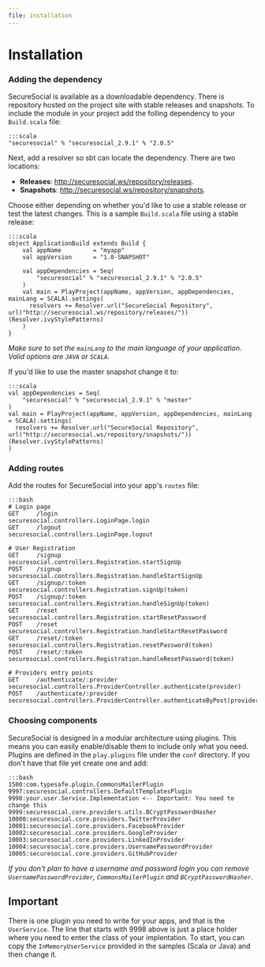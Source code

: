 ```yaml
---
file: installation
---
```

# Installation

### Adding the dependency

SecureSocial is available as a downloadable dependency.  There is repository hosted on the project site with stable releases and snapshots.  To include the module in your project add the folling dependency to your `Build.scala` file:

	:::scala
	"securesocial" % "securesocial_2.9.1" % "2.0.5"

Next, add a resolver so sbt can locate the dependency. There are two locations:

- **Releases**: http://securesocial.ws/repository/releases.  
- **Snapshots**: http://securesocial.ws/repository/snapshots.

Choose either depending on whether you'd like to use a stable release or test the latest changes. This is a sample `Build.scala` file using a stable release:


	:::scala
	object ApplicationBuild extends Build {
	    val appName         = "myapp"
	    val appVersion      = "1.0-SNAPSHOT"

	    val appDependencies = Seq(
	        "securesocial" % "securesocial_2.9.1" % "2.0.5"
	    )
	    val main = PlayProject(appName, appVersion, appDependencies, mainLang = SCALA).settings(
	      resolvers += Resolver.url("SecureSocial Repository", url("http://securesocial.ws/repository/releases/"))(Resolver.ivyStylePatterns)
	    )
	}

*Make sure to set the `mainLang` to the main language of your application. Valid options are `JAVA` or `SCALA`.*

If you'd like to use the master snapshot change it to:

	:::scala	
    val appDependencies = Seq(
        "securesocial" % "securesocial_2.9.1" % "master"
    )
    val main = PlayProject(appName, appVersion, appDependencies, mainLang = SCALA).settings(
      resolvers += Resolver.url("SecureSocial Repository", url("http://securesocial.ws/repository/snapshots/"))(Resolver.ivyStylePatterns)
    )

### Adding routes

Add the routes for SecureSocial into your app's `routes` file:

	:::bash
	# Login page
	GET     /login                      securesocial.controllers.LoginPage.login
	GET     /logout                     securesocial.controllers.LoginPage.logout

	# User Registration
	GET     /signup                     securesocial.controllers.Registration.startSignUp
	POST    /signup                     securesocial.controllers.Registration.handleStartSignUp
	GET     /signup/:token              securesocial.controllers.Registration.signUp(token)
	POST    /signup/:token              securesocial.controllers.Registration.handleSignUp(token)
	GET     /reset                      securesocial.controllers.Registration.startResetPassword
	POST    /reset                      securesocial.controllers.Registration.handleStartResetPassword
	GET     /reset/:token               securesocial.controllers.Registration.resetPassword(token)
	POST    /reset/:token               securesocial.controllers.Registration.handleResetPassword(token)

	# Providers entry points
	GET     /authenticate/:provider     securesocial.controllers.ProviderController.authenticate(provider)
	POST    /authenticate/:provider     securesocial.controllers.ProviderController.authenticateByPost(provider)

### Choosing components

SecureSocial is designed in a modular architecture using plugins. This means you can easily enable/disable them to include only what you need. Plugins are defined in the `play.plugins` file under the `conf` directory. If you don't have that file yet create one and add:
	
	:::bash
	1500:com.typesafe.plugin.CommonsMailerPlugin
	9997:securesocial.controllers.DefaultTemplatesPlugin
	9998:your.user.Service.Implementation <-- Important: You need to change this
	9999:securesocial.core.providers.utils.BCryptPasswordHasher
	10000:securesocial.core.providers.TwitterProvider
	10001:securesocial.core.providers.FacebookProvider
	10002:securesocial.core.providers.GoogleProvider
	10003:securesocial.core.providers.LinkedInProvider
	10004:securesocial.core.providers.UsernamePasswordProvider
	10005:securesocial.core.providers.GitHubProvider
	
*If you don't plan to have a username and password login you can remove `UsernamePasswordProvider`, `CommonsMailerPlugin` and `BCryptPasswordHasher`.*

## Important

There is one plugin you need to write for your apps, and that is the `UserService`.  The line that starts with 9998 above is just a place holder where you need to enter the class of your implentation. To start, you can copy the `InMemoryUserService` provided in the samples (Scala or Java) and then change it.
